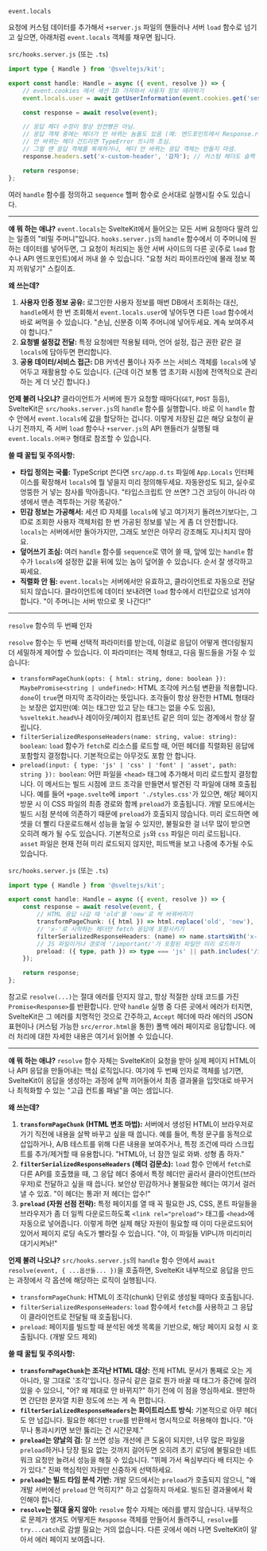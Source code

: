 `event.locals`

요청에 커스텀 데이터를 추가해서 `+server.js` 파일의 핸들러나 서버 `load` 함수로 넘기고 싶으면, 아래처럼 `event.locals` 객체를 채우면 됩니다.

`src/hooks.server.js` (또는 `.ts`)
```typescript
import type { Handle } from '@sveltejs/kit';

export const handle: Handle = async ({ event, resolve }) => {
	// event.cookies 에서 세션 ID 가져와서 사용자 정보 때려박기
	event.locals.user = await getUserInformation(event.cookies.get('sessionid'));

	const response = await resolve(event);

	// 응답 헤더 수정이 항상 안전빵은 아님.
	// 응답 객체 중에는 헤더가 안 바뀌는 놈들도 있음 (예: 엔드포인트에서 Response.redirect() 때린 경우).
	// 안 바뀌는 헤더 건드리면 TypeError 뜨니까 조심.
	// 그럴 땐 응답 객체를 복제하거나, 헤더 안 바뀌는 응답 객체는 만들지 마셈.
	response.headers.set('x-custom-header', '감자'); // 커스텀 헤더도 슬쩍

	return response;
};
```

여러 `handle` 함수를 정의하고 `sequence` 헬퍼 함수로 순서대로 실행시킬 수도 있습니다.

---

**얘 뭐 하는 애냐?**
`event.locals`는 SvelteKit에서 들어오는 모든 서버 요청마다 딸려 있는 일종의 "비밀 주머니"입니다. `hooks.server.js`의 `handle` 함수에서 이 주머니에 원하는 데이터를 넣어두면, 그 요청이 처리되는 동안 서버 사이드의 다른 곳(주로 `load` 함수나 API 엔드포인트)에서 꺼내 쓸 수 있습니다. "요청 처리 파이프라인에 몰래 정보 쪽지 끼워넣기" 스킬이죠.

**왜 쓰는데?**
1.  **사용자 인증 정보 공유:** 로그인한 사용자 정보를 매번 DB에서 조회하는 대신, `handle`에서 한 번 조회해서 `event.locals.user`에 넣어두면 다른 `load` 함수에서 바로 써먹을 수 있습니다. "손님, 신분증 이쪽 주머니에 넣어두세요. 계속 보여주셔야 합니다."
2.  **요청별 설정값 전달:** 특정 요청에만 적용될 테마, 언어 설정, 접근 권한 같은 걸 `locals`에 담아두면 편리합니다.
3.  **공용 데이터/서비스 접근:** DB 커넥션 풀이나 자주 쓰는 서비스 객체를 `locals`에 넣어두고 재활용할 수도 있습니다. (근데 이건 보통 앱 초기화 시점에 전역적으로 관리하는 게 더 낫긴 합니다.)

**언제 불려 나오냐?**
클라이언트가 서버에 뭔가 요청할 때마다(`GET`, `POST` 등등), SvelteKit은 `src/hooks.server.js`의 `handle` 함수를 실행합니다. 바로 이 `handle` 함수 안에서 `event.locals`에 값을 할당하는 겁니다. 이렇게 저장된 값은 해당 요청이 끝나기 전까지, 즉 서버 `load` 함수나 `+server.js`의 API 핸들러가 실행될 때 `event.locals.어쩌구` 형태로 참조할 수 있습니다.

**쓸 때 꿀팁 및 주의사항:**
*   **타입 정의는 국룰:** TypeScript 쓴다면 `src/app.d.ts` 파일에 `App.Locals` 인터페이스를 확장해서 `locals`에 뭘 넣을지 미리 정의해두세요. 자동완성도 되고, 실수로 엉뚱한 거 넣는 참사를 막아줍니다. "타입스크립트 안 쓰면? 그건 코딩이 아니라 야생에서 맨손 격투하는 거랑 똑같아."
*   **민감 정보는 가공해서:** 세션 ID 자체를 `locals`에 넣고 여기저기 돌려쓰기보다는, 그 ID로 조회한 사용자 객체처럼 한 번 가공된 정보를 넣는 게 좀 더 안전합니다. `locals`는 서버에서만 돌아가지만, 그래도 보안은 아무리 강조해도 지나치지 않아요.
*   **덮어쓰기 조심:** 여러 `handle` 함수를 `sequence`로 엮어 쓸 때, 앞에 있는 `handle` 함수가 `locals`에 설정한 값을 뒤에 있는 놈이 덮어쓸 수 있습니다. 순서 잘 생각하고 짜세요.
*   **직렬화 안 됨:** `event.locals`는 서버에서만 유효하고, 클라이언트로 자동으로 전달되지 않습니다. 클라이언트에 데이터 보내려면 `load` 함수에서 리턴값으로 넘겨야 합니다. "이 주머니는 서버 밖으로 못 나간다!"

---

`resolve` 함수의 두 번째 인자

`resolve` 함수는 두 번째 선택적 파라미터를 받는데, 이걸로 응답이 어떻게 렌더링될지 더 세밀하게 제어할 수 있습니다. 이 파라미터는 객체 형태고, 다음 필드들을 가질 수 있습니다:

*   `transformPageChunk(opts: { html: string, done: boolean }): MaybePromise<string | undefined>`: HTML 조각에 커스텀 변환을 적용합니다. `done`이 `true`면 마지막 조각이라는 뜻입니다. 조각들이 항상 완전한 HTML 형태라는 보장은 없지만(예: 여는 태그만 있고 닫는 태그는 없을 수도 있음), `%sveltekit.head%`나 레이아웃/페이지 컴포넌트 같은 의미 있는 경계에서 항상 잘립니다.
*   `filterSerializedResponseHeaders(name: string, value: string): boolean`: `load` 함수가 `fetch`로 리소스를 로드할 때, 어떤 헤더를 직렬화된 응답에 포함할지 결정합니다. 기본적으로는 아무것도 포함 안 합니다.
*   `preload(input: { type: 'js' | 'css' | 'font' | 'asset', path: string }): boolean`: 어떤 파일을 `<head>` 태그에 추가해서 미리 로드할지 결정합니다. 이 메서드는 빌드 시점에 코드 조각을 만들면서 발견된 각 파일에 대해 호출됩니다. 예를 들어 `+page.svelte`에 `import './styles.css'`가 있으면, 해당 페이지 방문 시 이 CSS 파일의 최종 경로와 함께 `preload`가 호출됩니다. 개발 모드에서는 빌드 시점 분석에 의존하기 때문에 `preload`가 호출되지 않습니다. 미리 로드하면 에셋을 더 빨리 다운로드해서 성능을 높일 수 있지만, 불필요한 걸 너무 많이 받으면 오히려 해가 될 수도 있습니다. 기본적으로 `js`와 `css` 파일은 미리 로드됩니다. `asset` 파일은 현재 전혀 미리 로드되지 않지만, 피드백을 보고 나중에 추가될 수도 있습니다.

`src/hooks.server.js` (또는 `.ts`)
```typescript
import type { Handle } from '@sveltejs/kit';

export const handle: Handle = async ({ event, resolve }) => {
	const response = await resolve(event, {
		// HTML 응답 나갈 때 'old'를 'new'로 싹 바꿔버리기
		transformPageChunk: ({ html }) => html.replace('old', 'new'),
		// 'x-'로 시작하는 헤더만 fetch 응답에 포함시키기
		filterSerializedResponseHeaders: (name) => name.startsWith('x-'),
		// JS 파일이거나 경로에 '/important/'가 포함된 파일만 미리 로드하기
		preload: ({ type, path }) => type === 'js' || path.includes('/important/')
	});

	return response;
};
```

참고로 `resolve(...)`는 절대 에러를 던지지 않고, 항상 적절한 상태 코드를 가진 `Promise<Response>`를 반환합니다. 만약 `handle` 실행 중 다른 곳에서 에러가 터지면, SvelteKit은 그 에러를 치명적인 것으로 간주하고, `Accept` 헤더에 따라 에러의 JSON 표현이나 (커스텀 가능한 `src/error.html`을 통한) 폴백 에러 페이지로 응답합니다. 에러 처리에 대한 자세한 내용은 여기서 읽어볼 수 있습니다.

---

**얘 뭐 하는 애냐?**
`resolve` 함수 자체는 SvelteKit이 요청을 받아 실제 페이지 HTML이나 API 응답을 만들어내는 핵심 로직입니다. 여기에 두 번째 인자로 객체를 넘기면, SvelteKit이 응답을 생성하는 과정에 살짝 끼어들어서 최종 결과물을 입맛대로 바꾸거나 최적화할 수 있는 "고급 컨트롤 패널"을 여는 셈입니다.

**왜 쓰는데?**
1.  **`transformPageChunk` (HTML 변조 마법):** 서버에서 생성된 HTML이 브라우저로 가기 직전에 내용을 살짝 바꾸고 싶을 때 씁니다. 예를 들어, 특정 문구를 동적으로 삽입하거나, A/B 테스트를 위해 다른 내용을 보여주거나, 특정 조건에 따라 스크립트를 추가/제거할 때 유용합니다. "HTML아, 너 잠깐 일로 와봐. 성형 좀 하자."
2.  **`filterSerializedResponseHeaders` (헤더 검문소):** `load` 함수 안에서 `fetch`로 다른 API를 호출했을 때, 그 응답 헤더 중에서 특정 헤더만 골라서 클라이언트(브라우저)로 전달하고 싶을 때 씁니다. 보안상 민감하거나 불필요한 헤더는 여기서 걸러낼 수 있죠. "이 헤더는 통과! 저 헤더는 압수!"
3.  **`preload` (자원 선점 전략):** 특정 페이지를 열 때 꼭 필요한 JS, CSS, 폰트 파일들을 브라우저가 좀 더 일찍 다운로드하도록 `<link rel="preload">` 태그를 `<head>`에 자동으로 넣어줍니다. 이렇게 하면 실제 해당 자원이 필요할 때 이미 다운로드되어 있어서 페이지 로딩 속도가 빨라질 수 있습니다. "야, 이 파일들 VIP니까 미리미리 대기시켜놔!"

**언제 불려 나오냐?**
`src/hooks.server.js`의 `handle` 함수 안에서 `await resolve(event, { ...옵션들... })`을 호출하면, SvelteKit 내부적으로 응답을 만드는 과정에서 각 옵션에 해당하는 로직이 실행됩니다.
*   `transformPageChunk`: HTML이 조각(chunk) 단위로 생성될 때마다 호출됩니다.
*   `filterSerializedResponseHeaders`: `load` 함수에서 `fetch`를 사용하고 그 응답이 클라이언트로 전달될 때 호출됩니다.
*   `preload`: 페이지를 빌드할 때 분석된 에셋 목록을 기반으로, 해당 페이지 요청 시 호출됩니다. (개발 모드 제외)

**쓸 때 꿀팁 및 주의사항:**
*   **`transformPageChunk`는 조각난 HTML 대상:** 전체 HTML 문서가 통째로 오는 게 아니라, 말 그대로 '조각'입니다. 정규식 같은 걸로 뭔가 바꿀 때 태그가 중간에 잘려있을 수 있으니, "어? 왜 제대로 안 바뀌지?" 하기 전에 이 점을 명심하세요. 웬만하면 간단한 문자열 치환 정도에 쓰는 게 속 편합니다.
*   **`filterSerializedResponseHeaders`는 화이트리스트 방식:** 기본적으로 아무 헤더도 안 넘깁니다. 필요한 헤더만 `true`를 반환해서 명시적으로 허용해야 합니다. "아무나 통과시키면 보안 뚫리는 건 시간문제."
*   **`preload`는 양날의 검:** 잘 쓰면 성능 개선에 큰 도움이 되지만, 너무 많은 파일을 `preload`하거나 당장 필요 없는 것까지 걸어두면 오히려 초기 로딩에 불필요한 네트워크 요청만 늘려서 성능을 해칠 수 있습니다. "뷔페 가서 욕심부리다 배 터지는 수가 있다." 진짜 핵심적인 자원만 신중하게 선택하세요.
*   **`preload`는 빌드 타임 분석 기반:** 개발 모드에서는 `preload`가 호출되지 않으니, "왜 개발 서버에선 `preload` 안 먹히지?" 하고 삽질하지 마세요. 빌드된 결과물에서 확인해야 합니다.
*   **`resolve`는 절대 울지 않아:** `resolve` 함수 자체는 에러를 뱉지 않습니다. 내부적으로 문제가 생겨도 어떻게든 `Response` 객체를 만들어서 돌려주니, `resolve`를 `try...catch`로 감쌀 필요는 거의 없습니다. 다른 곳에서 에러 나면 SvelteKit이 알아서 에러 페이지 보여줍니다.